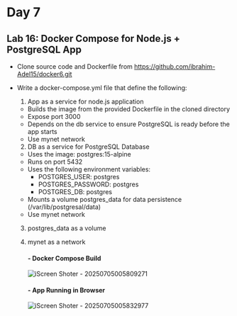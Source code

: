 # Day 7
## Lab 16: Docker Compose for Node.js + PostgreSQL App
- Clone source code and Dockerfile from https://github.com/ibrahim-Adel15/docker6.git
- Write a docker-compose.yml file that define the following:
  
  1. App as a service for node.js application
    - Builds the image from the provided Dockerfile in the cloned directory
    - Expose port 3000
    - Depends on the db service to ensure PostgreSQL is ready before the app starts
    - Use mynet network
  2. DB as a service for PostgreSQL Database
    - Uses the image: postgres:15-alpine
    - Runs on port 5432
    - Uses the following environment variables:
      - POSTGRES_USER: postgres
      - POSTGRES_PASSWORD: postgres
      - POSTGRES_DB: postgres
    -  Mounts a volume postgres_data for data persistence (/var/lib/postgresal/data)
    -  Use mynet network
  3. postgres_data as a volume
  4. mynet as a network



     #### - Docker Compose Build

     ![iScreen Shoter - 20250705005809271](https://github.com/user-attachments/assets/a9c8a0b5-2892-4561-991c-15be09e55baa)



     #### - App Running in Browser
  
     ![iScreen Shoter - 20250705005832977](https://github.com/user-attachments/assets/2683d454-6cb8-498c-a6ef-488fcd1b1596)

  
